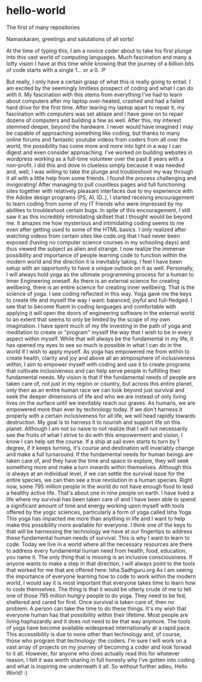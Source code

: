 # hello-world
The first of many repositories

Namaskaram, greetings and salutations of all sorts!

At the time of typing this, I am a novice coder about to take his first plunge into this vast world of computing languages.
Much fascination and many a lofty vision I have at this time while knowing that the journey of a billion bits of code starts with a single 1... or a 0. :P

But really, I only have a certain grasp of what this is really going to entail. I am excited by the seemingly limitless prospect of coding and what I can do with it. My fascination with this stems from everything I've had to learn about computers after my laptop over-heated, crashed and had a failed hard drive for the first time. After tearing my laptop apart to repair it, my fascination with computers was set ablaze and I have gone on to repair dozens of computers and building a few as well. After this, my interest stemmed deeper, beyond the hardware. I never would have imagined I may be capable of approaching something like coding, but thanks to many online forums and fantastic youtube videos from coders from all over the world, the possibility has come more and more into light in a way I can digest and even consider approaching. I've worked on building websites in wordpress working as a full-time volunteer over the past 8 years with a non-profit. I did this and dove in clueless simply because it was needed and, well, I was willing to take the plunge and troubleshoot my way through it all with a little help from some friends. I found the process challenging and invigorating! After managing to pull countless pages and full functioning sites together with relatively pleasant interfaces due to my experience with the Adobe design programs (PS, AI, ID..), I started receivng encouragement to learn coding from some of my IT friends who were impressed by my abilities to troubleshoot certain bugs. In spite of this encouragement, I still saw it as this incredibly intimidating skillset that I thought would be beyond me. It amazes me how mysterious and intimidating coding seems to me even after getting used to some of the HTML basics. I only realized after watching videos from certain sites like code.org that I had never been exposed (having no computer science courses in my schooling days) and thus viewed the subject as alien and strange. I now realize the immense possibility and importance of people learning code to function within the modern world and the direction it is inevitably taking. I feel I have been setup with an opportunity to have a unique outlook on it as well. Personally, I will always hold yoga as the ultimate programming process for a human to Inner Engineering oneself. As there is an external science for creating wellbeing, there is an entire science for creating inner wellbeing. That is the science of yoga. I see coding reflected in this way. Yoga gave me the keys to create life and myself the way I want: balanced, joyful and full-fledged. I see that to become fluent in coding languages and comfortable with applying it will open the doors of engineering software in the external world to an extent that seems to only be limited by the scope of my own imagination. I have spent much of my life investing in the path of yoga and meditation to create or "program" myself the way that I wish to be in every aspect within myself. While that will always be the fundamental in my life, it has opened my eyes to see so much is possible in what I can do in the world if I wish to apply myself. As yoga has empowered me from within to create health, clarity and joy and above all an atmposphere of inclusiveness within, I aim to empower myself with coding and use it to create programs that cultivate inclusiveness and can help serve people in fulfilling their fundamental needs. My vision is that if the fundamental needs of people are taken care of, not just in my region or country, but across this entire planet, only then as an entire human race we can look beyond just survival and seek the deeper dimensions of life and who we are instead of only living lives on the surface until we inevitably reach our graves. As humans, we are empowered more than ever by technology today. If we don't harness it properly with a certain inclusiveness for all life, we will head rapidly towards destruction. My goal is to harness it to nourish and support life on this planet. Although I am not so naive to not realize that I will not necessarily see the fruits of what I strive to do with this empowerment and vision, I know I can help set the course. If a ship at sail even starts to turn by 1 degree, if it keeps turning, it's course and destination will invariably change and make a full turnaround. If the fundamental needs for human beings are taken care of, and they have the time and space to explore, they will seek something more and make a turn inwards within themselves. Although this is always at an individual level, if we can settle the survival issue for the entire species, we can then see a true revolution in a human species. Right now, some 795 million people in the world do not have enough food to lead a healthy active life. That's about one in nine people on earth. I have lived a life where my survival has been taken care of and I have been able to spend a significant amount of time and energy working upon myself with tools offered by the yogic sciences, particularly a form of yoga called Isha Yoga. This yoga has impacted me more than anything in life and I want to help make this possibility more available for everyone. I think one of the keys to that will be harnessing the technology we have at our fingertips to address these fundamental human needs of survival. This is why I want to learn to code. Today we live in a world where all the necessary resources are there to address every fundamental human need from health, food, education, you name it. The only thing that is missing is an inclusive consciousness. If anyone wants to make a step in that direction, I will always point to the tools that worked for me that are offered here: Isha.Sadhguru.org As I am seeing the importance of everyone learning how to code to work within the modern world, I would say it is most important that everyone takes time to learn how to code themselves. The thing is that it would be utterly crude of me to tell one of those 795 million hungry people to do yoga. They need to be fed, sheltered and cared for first. Once survival is taken care of, then no problem. A person can take the time to do these things. It's my wish that everyone human has that possibility within their lifetime. Most people are living haphazardly and it does not need to be that way anymore. The tools of yoga have become available widespread internationally at a rapid pace. This accessibility is due to none other than technology and, of course, those who program that technology: the coders. I'm sure I will work on a vast array of projects on my journey of becoming a coder and look forwad to it all. However, for anyone who does actually read this for whatever reason, I felt it was worth sharing in full honesty why I've gotten into coding and what is inspiring me underneath it all. So without further adieu, Hello World! :)

